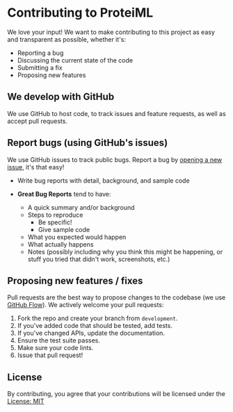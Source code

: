 # Contributing to ProteiML
We love your input! We want to make contributing to this project as easy and transparent as possible, whether it's:

- Reporting a bug
- Discussing the current state of the code
- Submitting a fix
- Proposing new features

## We develop with GitHub
We use GitHub to host code, to track issues and feature requests, as well as accept pull requests.


## Report bugs (using GitHub's issues)
We use GitHub issues to track public bugs. Report a bug by [opening a new issue](https://github.com/sarahwaity/ProteiML/issues), it's that easy!
- Write bug reports with detail, background, and sample code
- **Great Bug Reports** tend to have:

  - A quick summary and/or background
  - Steps to reproduce
    - Be specific!
    - Give sample code
  - What you expected would happen
  - What actually happens
  - Notes (possibly including why you think this might be happening, or stuff you tried that didn't work, screenshots, etc.)

## Proposing new features / fixes
Pull requests are the best way to propose changes to the codebase (we use [GitHub Flow](https://guides.github.com/introduction/flow/index.html)). We actively welcome your pull requests:

1. Fork the repo and create your branch from `development`.
2. If you've added code that should be tested, add tests.
3. If you've changed APIs, update the documentation.
4. Ensure the test suite passes.
5. Make sure your code lints.
6. Issue that pull request!

## License
By contributing, you agree that your contributions will be licensed under the [License: MIT](https://opensource.org/licenses/MIT)